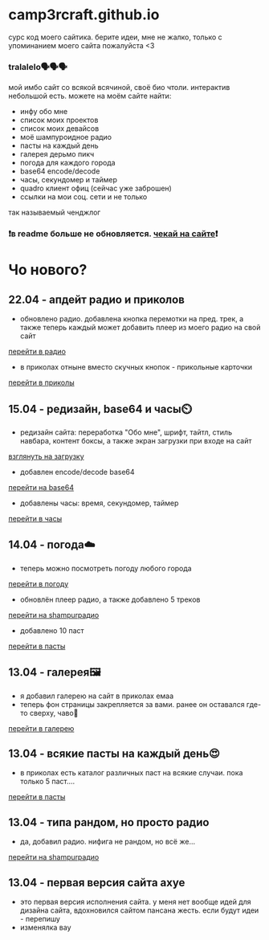 # camp3rcraft.github.io
сурс код моего сайтика. берите идеи, мне не жалко, только с упоминанием моего сайта пожалуйста <3
### tralalelo🗣️🗣️🗣️
мой имбо сайт со всякой всячиной, своё био чтоли. интерактив небольшой есть. можете на моём сайте найти:
- инфу обо мне
- список моих проектов
- список моих девайсов
- моё шампуроидное радио
- пасты на каждый день
- галерея дерьмо пикч
- погода для каждого города
- base64 encode/decode
- часы, секундомер и таймер
- quadro клиент офиц (сейчас уже заброшен)
- ссылки на мои соц. сети и не только

так называемый ченджлог
### ❗в readme больше не обновляется. [чекай на сайте](https://camper.isvery.fun/site.html)❗
# Чо нового?
## 22.04 - апдейт радио и приколов
- обновлено радио. добавлена кнопка перемотки на пред. трек, а также теперь каждый может добавить плеер из моего радио на свой сайт

[перейти в радио](https://camper.isvery.fun/randomradio.html)
- в приколах отныне вместо скучных кнопок - прикольные карточки

[перейти в приколы](https://camper.isvery.fun/prikols.html)
## 15.04 - редизайн, base64 и часы⏲️
- редизайн сайта: переработка "Обо мне", шрифт, тайтл, стиль навбара, контент боксы, а также экран загрузки при входе на сайт

[взглянуть на загрузку](https://camper.isvery.fun/index.html)
- добавлен encode/decode base64

[перейти на base64](https://camper.isvery.fun/base64.html)
- добавлены часы: время, секундомер, таймер

[перейти в часы](https://camper.isvery.fun/clock.html)
## 14.04 - погода☁️
- теперь можно посмотреть погоду любого города

[перейти в погоду](https://camp3rcraft.github.io/weather.html)
- обновлён плеер радио, а также добавлено 5 треков

[перейти на shampurрадио](https://camp3rcraft.github.io/randomradio.html)
- добавлено 10 паст

[перейти в пасты](https://camp3rcraft.github.io/pasta.html)
## 13.04 - галерея🖼️
- я добавил галерею на сайт в приколах емаа
- теперь фон страницы закрепляется за вами. ранее он оставался где-то сверху, чаво🤯

[перейти в галерею](https://camp3rcraft.github.io/gallery.html)
## 13.04 - всякие пасты на каждый день😍
- в приколах есть каталог различных паст на всякие случаи. пока только 5 паст....

[перейти в пасты](https://camp3rcraft.github.io/pasta.html)
## 13.04 - типа рандом, но просто радио
- да, добавил радио. нифига не рандом, но всё же...

[перейти на shampurрадио](https://camp3rcraft.github.io/randomradio.html)
## 13.04 - первая версия сайта ахуе
- это первая версия исполнения сайта. у меня нет вообще идей для дизайна сайта, вдохновился сайтом пансана жесть. если будут идеи - перепишу
- изменялка вау
